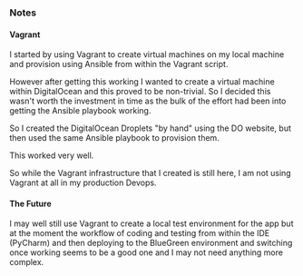 ### Notes

#### Vagrant

I started by using Vagrant to create virtual machines on my local machine and provision using Ansible from within the Vagrant script.

However after getting this working I wanted to create a virtual machine within DigitalOcean and this proved to be non-trivial.  So I decided this wasn't worth the investment in time as the bulk of the effort had been into getting the Ansible playbook working.

So I created the DigitalOcean Droplets "by hand" using the DO website, but then used the same Ansible playbook to provision them.

This worked very well.

So while the Vagrant infrastructure that I created is still here, I am not using Vagrant at all in my production Devops.

#### The Future

I may well still use Vagrant to create a local test environment for the app but at the moment the workflow of coding and testing from within the IDE (PyCharm) and then deploying to the BlueGreen environment and switching once working seems to be a good one and I may not need anything more complex.